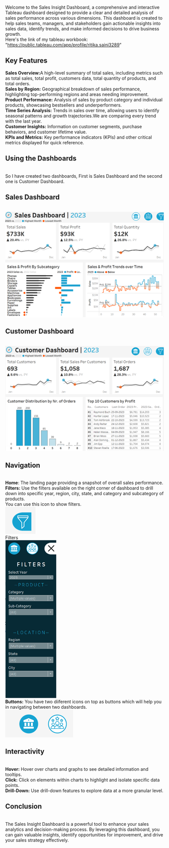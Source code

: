 Welcome to the Sales Insight Dashboard, a comprehensive and interactive Tableau dashboard designed to provide a clear and detailed analysis of sales performance across various dimensions. This dashboard is created to help sales teams, managers, and stakeholders gain actionable insights into sales data, identify trends, and make informed decisions to drive business growth.<br>
Here's the link of my tableau workbook: "https://public.tableau.com/app/profile/ritika.saini3289"
</b><h2>Key Features</h2></b>
<b>Sales Overview:</b>A high-level summary of total sales, including metrics such as total sales, total profit, customers data, total quantity of products, and total orders.<br>
<b>Sales by Region:</b> Geographical breakdown of sales performance, highlighting top-performing regions and areas needing improvement.<br>
<b>Product Performance:</b> Analysis of sales by product category and individual products, showcasing bestsellers and underperformers.<br>
<b>Time Series Analysis:</b> Trends in sales over time, allowing users to identify seasonal patterns and growth trajectories.We are comparing every trend with the last year.<br>
<b>Customer Insights:</b> Information on customer segments, purchase behaviors, and customer lifetime value.<br>
<b>KPIs and Metrics:</b> Key performance indicators (KPIs) and other critical metrics displayed for quick reference.<br>
<h2>Using the Dashboards</h2><br>
So I have created two dashboards, First is Sales Dashboard and the second one is Customer Dashboard.<br>
<h2>Sales Dashboard</h2><br>
<img src="https://github.com/Ritika-Saini28/Tableau_Project/blob/main/Screenshot%202024-05-26%20010952.png">
<h2>Customer Dashboard</h2><br>
<img src="https://github.com/Ritika-Saini28/Tableau_Project/blob/main/Screenshot%202024-05-26%20011532.png"><br>
<h2>Navigation</h2><br>
<b>Home</b>: The landing page providing a snapshot of overall sales performance.<br>
<b>Filters:</b> Use the filters available on the right corner of dashboard to drill down into specific year, region, city, state, and category and subcategory of products.<br>
You can use this icon to show filters.<br>
<img src="https://github.com/Ritika-Saini28/Tableau_Project/blob/main/Screenshot%202024-05-26%20012017.png"><br>
Filters<br>
<img height="500px" src="https://github.com/Ritika-Saini28/Tableau_Project/blob/main/Screenshot%202024-05-26%20012008.png"><br>
<b>Buttons:</b> You have two diiferent icons on top as buttons which will help you in navigating between two dashboards.<br>
<img src="https://github.com/Ritika-Saini28/Tableau_Project/blob/main/Screenshot%202024-05-26%20012921.png"><br>
<h2>Interactivity</h2><br>
<b>Hover:</b> Hover over charts and graphs to see detailed information and tooltips.<br>
<b>Click:</b> Click on elements within charts to highlight and isolate specific data points.<br>
<b>Drill-Down:</b> Use drill-down features to explore data at a more granular level.<br>
<h2>Conclusion</h2><br>
The Sales Insight Dashboard is a powerful tool to enhance your sales analytics and decision-making process. By leveraging this dashboard, you can gain valuable insights, identify opportunities for improvement, and drive your sales strategy effectively.

